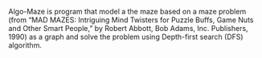 Algo-Maze is program that model a the maze based on a maze problem (from “MAD MAZES: Intriguing Mind Twisters for Puzzle Buffs, Game Nuts and Other Smart People,” by Robert Abbott, Bob Adams, Inc. Publishers, 1990) as a graph and solve the problem using Depth-first search (DFS) algorithm.
